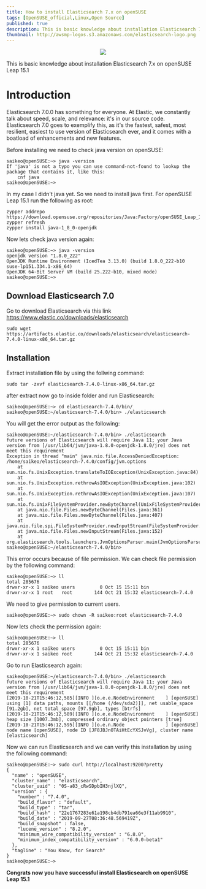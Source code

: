 ```yaml
---
title: How to install Elasticsearch 7.x on openSUSE
tags: [OpenSUSE_official,Linux,Open Source]
published: true
description: This is basic knowledge about installation Elasticsearch 7.x on openSUSE Leap 15.1
thumbnail: http://awsmp-logos.s3.amazonaws.com/elasticsearch-logo.png
---
```


<p align = "center">
<img src = "https://1bpezptkft73xxds029zrs59-wpengine.netdna-ssl.com/wp-content/uploads/800x400-blog-elasticsearchscylla.jpg">
</p>

This is basic knowledge about installation Elasticsearch 7.x on openSUSE Leap 15.1

# Introduction

Elasticsearch 7.0.0 has something for everyone. At Elastic, we constantly talk about speed, scale, and relevance: it's in our source code. Elasticsearch 7.0 goes to exemplify this, as it's the fastest, safest, most resilient, easiest to use version of Elasticsearch ever, and it comes with a boatload of enhancements and new features.

Before installing we need to check java version on openSUSE:

```
saikeo@openSUSE:~> java -version
If 'java' is not a typo you can use command-not-found to lookup the package that contains it, like this:
    cnf java
saikeo@openSUSE:~> 
```
In my case I didn't java yet. So we need to install java first.
For openSUSE Leap 15.1 run the following as root:
```
zypper addrepo https://download.opensuse.org/repositories/Java:Factory/openSUSE_Leap_15.1/Java:Factory.repo
zypper refresh
zypper install java-1_8_0-openjdk
```
Now lets check java version again:
```
saikeo@openSUSE:~> java -version
openjdk version "1.8.0_222"
OpenJDK Runtime Environment (IcedTea 3.13.0) (build 1.8.0_222-b10 suse-lp151.334.1-x86_64)
OpenJDK 64-Bit Server VM (build 25.222-b10, mixed mode)
saikeo@openSUSE:~>
```
## [](#header-2)Download Elasticsearch 7.0
Go to download Elasticsearch via this link https://www.elastic.co/downloads/elasticsearch
```
sudo wget https://artifacts.elastic.co/downloads/elasticsearch/elasticsearch-7.4.0-linux-x86_64.tar.gz
```
## [](#header-2)Installation

Extract installation file by using the follwing command:
```
sudo tar -zxvf elasticsearch-7.4.0-linux-x86_64.tar.gz
```
after extract now go to inside folder and run Elasticsearch:
```
saikeo@openSUSE:~> cd elasticsearch-7.4.0/bin/
saikeo@openSUSE:~/elasticsearch-7.4.0/bin> ./elasticsearch
```
You will get the error output as the following:
```
saikeo@openSUSE:~/elasticsearch-7.4.0/bin> ./elasticsearch
future versions of Elasticsearch will require Java 11; your Java version from [/usr/lib64/jvm/java-1.8.0-openjdk-1.8.0/jre] does not meet this requirement
Exception in thread "main" java.nio.file.AccessDeniedException: /home/saikeo/elasticsearch-7.4.0/config/jvm.options
	at sun.nio.fs.UnixException.translateToIOException(UnixException.java:84)
	at sun.nio.fs.UnixException.rethrowAsIOException(UnixException.java:102)
	at sun.nio.fs.UnixException.rethrowAsIOException(UnixException.java:107)
	at sun.nio.fs.UnixFileSystemProvider.newByteChannel(UnixFileSystemProvider.java:214)
	at java.nio.file.Files.newByteChannel(Files.java:361)
	at java.nio.file.Files.newByteChannel(Files.java:407)
	at java.nio.file.spi.FileSystemProvider.newInputStream(FileSystemProvider.java:384)
	at java.nio.file.Files.newInputStream(Files.java:152)
	at org.elasticsearch.tools.launchers.JvmOptionsParser.main(JvmOptionsParser.java:61)
saikeo@openSUSE:~/elasticsearch-7.4.0/bin> 
```
This error occurs because of file permission. We can check file permission by the following command:
```
saikeo@openSUSE:~> ll
total 285676
drwxr-xr-x 1 saikeo users         0 Oct 15 15:11 bin
drwxr-xr-x 1 root   root        144 Oct 21 15:32 elasticsearch-7.4.0
```
We need to give permission to current users.
```
saikeo@openSUSE:~> sudo chown -R saikeo:root elasticsearch-7.4.0
```
Now lets check the permission again:
```
saikeo@openSUSE:~> ll
total 285676
drwxr-xr-x 1 saikeo users         0 Oct 15 15:11 bin
drwxr-xr-x 1 saikeo root        144 Oct 21 15:32 elasticsearch-7.4.0
```
Go to run Elasticsearch again:
```
saikeo@openSUSE:~/elasticsearch-7.4.0/bin> ./elasticsearch
future versions of Elasticsearch will require Java 11; your Java version from [/usr/lib64/jvm/java-1.8.0-openjdk-1.8.0/jre] does not meet this requirement
[2019-10-21T15:46:12,585][INFO ][o.e.e.NodeEnvironment    ] [openSUSE] using [1] data paths, mounts [[/home (/dev/sda2)]], net usable_space [91.2gb], net total_space [97.9gb], types [btrfs]
[2019-10-21T15:46:12,589][INFO ][o.e.e.NodeEnvironment    ] [openSUSE] heap size [1007.3mb], compressed ordinary object pointers [true]
[2019-10-21T15:46:12,595][INFO ][o.e.n.Node               ] [openSUSE] node name [openSUSE], node ID [JF8JBJnOTAiHtEcYXSJvVg], cluster name [elasticsearch]
```
Now we can run Elasticsearch and we can verify this installation by using the following command:
```
saikeo@openSUSE:~> sudo curl http://localhost:9200?pretty
{
  "name" : "openSUSE",
  "cluster_name" : "elasticsearch",
  "cluster_uuid" : "0S-a83_cRwSDpbIH3njlXQ",
  "version" : {
    "number" : "7.4.0",
    "build_flavor" : "default",
    "build_type" : "tar",
    "build_hash" : "22e1767283e61a198cb4db791ea66e3f11ab9910",
    "build_date" : "2019-09-27T08:36:48.569419Z",
    "build_snapshot" : false,
    "lucene_version" : "8.2.0",
    "minimum_wire_compatibility_version" : "6.8.0",
    "minimum_index_compatibility_version" : "6.0.0-beta1"
  },
  "tagline" : "You Know, for Search"
}
saikeo@openSUSE:~>
```

**Congrats now you have successful install Elasticsearch on openSUSE Leap 15.1**